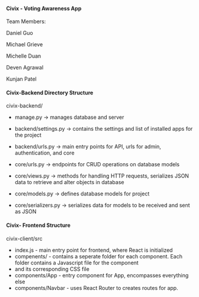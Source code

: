 #### Civix - Voting Awareness App

Team Members:

Daniel Guo 

Michael Grieve 

Michelle Duan

Deven Agrawal

Kunjan Patel

#### Civix-Backend Directory Structure

civix-backend/
* manage.py -> manages database and server

* backend/settings.py -> contains the settings and list of installed apps for the project
* backend/urls.py -> main entry points for API, urls for admin, authentication, and core

* core/urls.py -> endpoints for CRUD operations on database models
* core/views.py -> methods for handling HTTP requests, serializes JSON data to retrieve and alter objects in database
* core/models.py -> defines database models for project
* core/serializers.py -> serializes data for models to be received and sent as JSON

#### Civix- Frontend Structure
civix-client/src
* index.js - main entry point for frontend, where React is initialized
* compenents/ - contains a seperate folder for each component. Each folder contains a Javascript file for the component
* and its corresponding CSS file
* components/App - entry component for App, encompasses everything else
* components/Navbar - uses React Router to creates routes for app.
